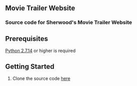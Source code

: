 ## Movie Trailer Website
### Source code for Sherwood's Movie Trailer Website

## Prerequisites
[Python 2.7.14](https://www.python.org/downloads/) or higher is required

## Getting Started
1. Clone the source code [here]()